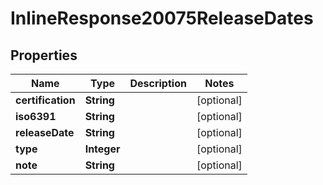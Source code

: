 
# InlineResponse20075ReleaseDates

## Properties
Name | Type | Description | Notes
------------ | ------------- | ------------- | -------------
**certification** | **String** |  |  [optional]
**iso6391** | **String** |  |  [optional]
**releaseDate** | **String** |  |  [optional]
**type** | **Integer** |  |  [optional]
**note** | **String** |  |  [optional]



